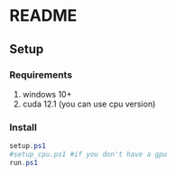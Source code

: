 
# README

## Setup

### Requirements
1. windows 10+
2. cuda 12.1 (you can use cpu version)

### Install 
```powershell
setup.ps1
#setup_cpu.ps1 #if you don't have a gpu
run.ps1
```
